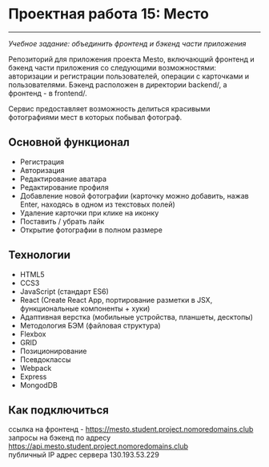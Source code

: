 # Проектная работа 15: Место 
------
_Учебное задание: объединить фронтенд и бэкенд части приложения_  

Репозиторий для приложения проекта Mesto, включающий фронтенд и бэкенд части приложения со следующими возможностями: авторизации и регистрации пользователей, операции с карточками и пользователями. Бэкенд расположен в директории backend/, а фронтенд - в frontend/.  

Сервис предоставляет возможность делиться красивыми фотографиями мест в которых побывал фотограф.  

## Основной функционал  
* Регистрация  
* Авторизация  
* Редактирование аватара  
* Редактирование профиля  
* Добавление новой фотографии (карточку можно добавить, нажав Enter, находясь в одном из текстовых полей)  
* Удаление карточки при клике на иконку  
* Поставить / убрать лайк  
* Открытие фотографии в полном размере    

## Технологии  
* HTML5  
* CCS3  
* JavaScript (стандарт ES6)  
* React (Create React App, портирование разметки в JSX, функциональные компоненты + хуки)  
* Адаптивная верстка (мобильные устройства, планшеты, десктопы)  
* Методология БЭМ (файловая структура)  
* Flexbox  
* GRID  
* Позиционирование  
* Псевдоклассы  
* Webpack  
* Express  
* MongodDB    

## Как подключиться  
ссылка на фронтенд - https://mesto.student.project.nomoredomains.club  
запросы на бэкенд по адресу https://api.mesto.student.project.nomoredomains.club  
публичный IP адрес сервера 130.193.53.229
